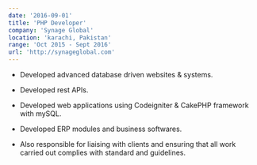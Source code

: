 ```yaml
---
date: '2016-09-01'
title: 'PHP Developer'
company: 'Synage Global'
location: 'karachi, Pakistan'
range: 'Oct 2015 - Sept 2016'
url: 'http://synageglobal.com'
---
```


- Developed advanced database driven websites & systems.

- Developed rest APIs.

- Developed web applications using Codeigniter & CakePHP framework with mySQL.

- Developed ERP modules and business softwares.

- Also responsible for liaising with clients and ensuring that all work carried out complies with standard and guidelines.
